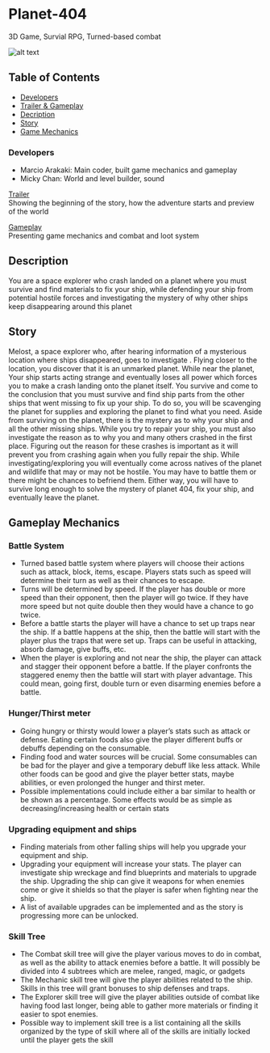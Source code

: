 # Planet-404
3D Game, Survial RPG, Turned-based combat

![alt text](https://raw.githubusercontent.com/MarcioArak/3D-Game-Planet-404-/main/Game/Assets/Images/planet404.png)

## Table of Contents
* [Developers](#developers)
* [Trailer & Gameplay](#video)
* [Decription](#description)
* [Story](#story)
* [Game Mechanics](#mechanics)

<a id="developers"></a>
### Developers
* Marcio Arakaki: Main coder, built game mechanics and gameplay
* Micky Chan: World and level builder, sound

<a id="video"></a>
[Trailer](https://www.youtube.com/watch?v=pDrs2tVm3lU)  
Showing the beginning of the story, how the adventure starts and preview of the world

[Gameplay](https://www.youtube.com/watch?v=A2mDxGsIQ0M)  
Presenting game mechanics and combat and loot system

<a id="description"></a>
## Description
You are a space explorer who crash landed on a planet where you must survive and find materials to fix your ship, while defending your ship from potential hostile forces and investigating the mystery of why other ships keep disappearing around this planet

<a id="story"></a>
## Story
Melost, a space explorer who, after hearing information of a mysterious location where ships disappeared, goes to investigate . Flying closer to the location, you discover that it is an unmarked planet. While near the planet, Your ship starts acting strange and eventually loses all power which forces you to make a crash landing onto the planet itself. You survive and come to the conclusion that you must survive and find ship parts from the other ships that went missing to fix up your ship. To do so, you will be scavenging the planet for supplies and exploring the planet to find what you need.
	Aside from surviving on the planet, there is the mystery as to why your ship and all the other missing ships. While you try to repair your ship, you must also investigate the reason as to why you and many others crashed in the first place. Figuring out the reason for these crashes is important as it will prevent you from crashing again when you fully repair the ship. While investigating/exploring you will eventually come across natives of the planet and wildlife that may or may not be hostile. You may have to battle them or there might be chances to befriend them. Either way, you will have to survive long enough to solve the mystery of planet 404, fix your ship, and eventually leave the planet.


<a id="mechanics"></a>
## Gameplay Mechanics
### Battle System
* Turned based battle system where players will choose their actions such as attack, block, items, escape. Players stats such as speed will determine their turn as well as their chances to escape.
* Turns will be determined by speed. If the player has double or more speed than their opponent, then the player will go twice. If they have more speed but not quite double then they would have a chance to go twice. 
* Before a battle starts the player will have a chance to set up traps near the ship. If a battle happens at the ship, then the battle will start with the player plus the traps that were set up. Traps can be useful in attacking, absorb damage, give buffs, etc.
* When the player is exploring and not near the ship, the player can attack and stagger their opponent before a battle. If the player confronts the staggered enemy then the battle will start with player advantage. This could mean, going first, double turn or even disarming enemies before a battle.

### Hunger/Thirst meter
* Going hungry or thirsty would lower a player’s stats such as attack or defense. Eating certain foods also give the player different buffs or debuffs depending on the consumable.
* Finding food and water sources will be crucial. Some consumables can be bad for the player and give a temporary debuff like less attack. While other foods can be good and give the player better stats, maybe abilities, or even prolonged the hunger and thirst meter.
* Possible implementations could include either a bar similar to health or be shown as a percentage. Some effects would be as simple as decreasing/increasing health or certain stats

### Upgrading equipment and ships
* Finding materials from other falling ships will help you upgrade your equipment and ship.
* Upgrading your equipment will increase your stats. The player can investigate ship wreckage and find blueprints and materials to upgrade the ship. Upgrading the ship can give it weapons for when enemies come or give it shields so that the player is safer when fighting near the ship.
* A list of available upgrades can be implemented and as the story is progressing more can be unlocked.

### Skill Tree
* The Combat skill tree will give the player various moves to do in combat, as well as the ability to attack enemies before a battle. It will possibly be divided into 4 subtrees which are melee, ranged, magic, or gadgets 
* The Mechanic skill tree will give the player abilities related to the ship. Skills in this tree will grant bonuses to ship defenses and traps.
* The Explorer skill tree will give the player abilities outside of combat like having food last longer, being able to gather more materials or finding it easier to spot enemies.
* Possible way to implement skill tree is a list containing all the skills organized by the type of skill where all of the skills are initially locked until the player gets the skill
